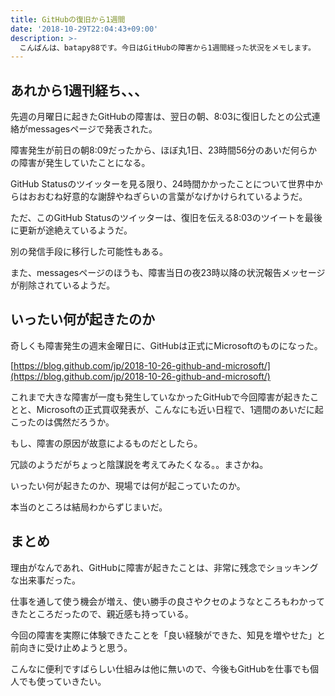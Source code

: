 ```yaml
---
title: GitHubの復旧から1週間
date: '2018-10-29T22:04:43+09:00'
description: >-
  こんばんは、batapy88です。今日はGitHubの障害から1週間経った状況をメモします。
---
```

## あれから1週刊経ち、、、

先週の月曜日に起きたGitHubの障害は、翌日の朝、8:03に復旧したとの公式連絡がmessagesページで発表された。

障害発生が前日の朝8:09だったから、ほぼ丸1日、23時間56分のあいだ何らかの障害が発生していたことになる。

GitHub Statusのツイッターを見る限り、24時間かかったことについて世界中からはおおむね好意的な謝辞やねぎらいの言葉がなげかけられているようだ。

ただ、このGitHub Statusのツイッターは、復旧を伝える8:03のツイートを最後に更新が途絶えているようだ。

別の発信手段に移行した可能性もある。

また、messagesページのほうも、障害当日の夜23時以降の状況報告メッセージが削除されているようだ。

## いったい何が起きたのか

奇しくも障害発生の週末金曜日に、GitHubは正式にMicrosoftのものになった。

[https://blog.github.com/jp/2018-10-26-github-and-microsoft/](https://blog.github.com/jp/2018-10-26-github-and-microsoft/)

これまで大きな障害が一度も発生していなかったGitHubで今回障害が起きたことと、Microsoftの正式買収発表が、こんなにも近い日程で、1週間のあいだに起こったのは偶然だろうか。

もし、障害の原因が故意によるものだとしたら。

冗談のようだがちょっと陰謀説を考えてみたくなる。。まさかね。

いったい何が起きたのか、現場では何が起こっていたのか。

本当のところは結局わからずじまいだ。

## まとめ

理由がなんであれ、GitHubに障害が起きたことは、非常に残念でショッキングな出来事だった。

仕事を通して使う機会が増え、使い勝手の良さやクセのようなところもわかってきたところだったので、親近感も持っている。

今回の障害を実際に体験できたことを「良い経験ができた、知見を増やせた」と前向きに受け止めようと思う。

こんなに便利ですばらしい仕組みは他に無いので、今後もGitHubを仕事でも個人でも使っていきたい。
